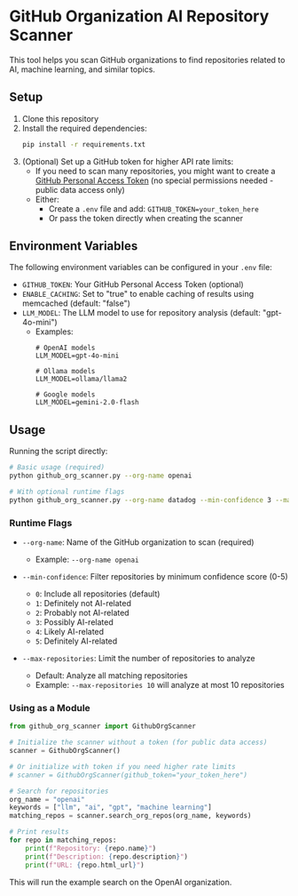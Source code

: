 # GitHub Organization AI Repository Scanner

This tool helps you scan GitHub organizations to find repositories related to AI, machine learning, and similar topics.

## Setup

1. Clone this repository
2. Install the required dependencies:
   ```bash
   pip install -r requirements.txt
   ```
3. (Optional) Set up a GitHub token for higher API rate limits:
   - If you need to scan many repositories, you might want to create a [GitHub Personal Access Token](https://github.com/settings/tokens) (no special permissions needed - public data access only)
   - Either:
     - Create a `.env` file and add: `GITHUB_TOKEN=your_token_here`
     - Or pass the token directly when creating the scanner

## Environment Variables

The following environment variables can be configured in your `.env` file:

- `GITHUB_TOKEN`: Your GitHub Personal Access Token (optional)
- `ENABLE_CACHING`: Set to "true" to enable caching of results using memcached (default: "false")
- `LLM_MODEL`: The LLM model to use for repository analysis (default: "gpt-4o-mini")
  - Examples:
    ```env
    # OpenAI models
    LLM_MODEL=gpt-4o-mini
    
    # Ollama models
    LLM_MODEL=ollama/llama2
    
    # Google models
    LLM_MODEL=gemini-2.0-flash
    ```

## Usage

Running the script directly:

```bash
# Basic usage (required)
python github_org_scanner.py --org-name openai

# With optional runtime flags
python github_org_scanner.py --org-name datadog --min-confidence 3 --max-repositories 20
```

### Runtime Flags

- `--org-name`: Name of the GitHub organization to scan (required)
  - Example: `--org-name openai`

- `--min-confidence`: Filter repositories by minimum confidence score (0-5)
  - `0`: Include all repositories (default)
  - `1`: Definitely not AI-related
  - `2`: Probably not AI-related
  - `3`: Possibly AI-related
  - `4`: Likely AI-related
  - `5`: Definitely AI-related

- `--max-repositories`: Limit the number of repositories to analyze
  - Default: Analyze all matching repositories
  - Example: `--max-repositories 10` will analyze at most 10 repositories

### Using as a Module

```python
from github_org_scanner import GithubOrgScanner

# Initialize the scanner without a token (for public data access)
scanner = GithubOrgScanner()

# Or initialize with token if you need higher rate limits
# scanner = GithubOrgScanner(github_token="your_token_here")

# Search for repositories
org_name = "openai"
keywords = ["llm", "ai", "gpt", "machine learning"]
matching_repos = scanner.search_org_repos(org_name, keywords)

# Print results
for repo in matching_repos:
    print(f"Repository: {repo.name}")
    print(f"Description: {repo.description}")
    print(f"URL: {repo.html_url}")
```

This will run the example search on the OpenAI organization. 
